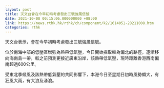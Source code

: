 ```yaml
---
layout: post
title: 天文台會在今早初時考慮發出三號強風信號
date: 2021-10-08 00:15:06.000000000 +08:00
link: https://news.rthk.hk/rthk/ch/component/k2/1614051-20211008.htm
categories: rthk
---
```


天文台表示，會在今早初時考慮發出三號強風信號。

位於南海中部的低壓區增強為熱帶低氣壓，今日開始採取較為偏北的路徑，逐漸移向海南島一帶，較之前預測更接近廣東沿岸，該熱帶低氣壓，現時距離香港西南偏南超過600公里。

受東北季候風及該熱帶低氣壓的共同影響下，本港今日至星期日初時風勢頗大，有狂風大雨，有大浪及湧浪。
